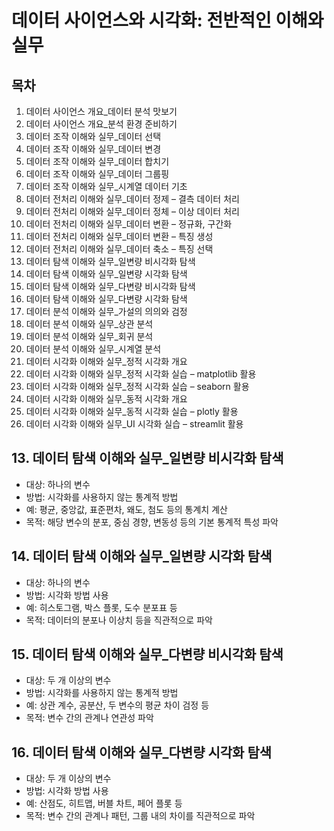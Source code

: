 # 데이터 사이언스와 시각화: 전반적인 이해와 실무

## 목차
1. 데이터 사이언스 개요_데이터 분석 맛보기
2. 데이터 사이언스 개요_분석 환경 준비하기
3. 데이터 조작 이해와 실무_데이터 선택
4. 데이터 조작 이해와 실무_데이터 변경
5. 데이터 조작 이해와 실무_데이터 합치기
6. 데이터 조작 이해와 실무_데이터 그룹핑
7. 데이터 조작 이해와 실무_시계열 데이터 기초
8. 데이터 전처리 이해와 실무_데이터 정제 – 결측 데이터 처리
9. 데이터 전처리 이해와 실무_데이터 정체 – 이상 데이터 처리
10. 데이터 전처리 이해와 실무_데이터 변환 – 정규화, 구간화
11. 데이터 전처리 이해와 실무_데이터 변환 – 특징 생성
12. 데이터 전처리 이해와 실무_데이터 축소 – 특징 선택
13. 데이터 탐색 이해와 실무_일변량 비시각화 탐색
14. 데이터 탐색 이해와 실무_일변량 시각화 탐색
15. 데이터 탐색 이해와 실무_다변량 비시각화 탐색
16. 데이터 탐색 이해와 실무_다변량 시각화 탐색
17. 데이터 분석 이해와 실무_가설의 의의와 검정
18. 데이터 분석 이해와 실무_상관 분석
19. 데이터 분석 이해와 실무_회귀 분석
20. 데이터 분석 이해와 실무_시계열 분석
21. 데이터 시각화 이해와 실무_정적 시각화 개요
22. 데이터 시각화 이해와 실무_정적 시각화 실습 – matplotlib 활용
23. 데이터 시각화 이해와 실무_정적 시각화 실습 – seaborn 활용
24. 데이터 시각화 이해와 실무_동적 시각화 개요
25. 데이터 시각화 이해와 실무_동적 시각화 실습 – plotly 활용
26. 데이터 시각화 이해와 실무_UI 시각화 실습 – streamlit 활용

## 13. 데이터 탐색 이해와 실무_일변량 비시각화 탐색
* 대상: 하나의 변수
* 방법: 시각화를 사용하지 않는 통계적 방법
* 예: 평균, 중앙값, 표준편차, 왜도, 첨도 등의 통계치 계산
* 목적: 해당 변수의 분포, 중심 경향, 변동성 등의 기본 통계적 특성 파악
  
## 14. 데이터 탐색 이해와 실무_일변량 시각화 탐색
* 대상: 하나의 변수
* 방법: 시각화 방법 사용
* 예: 히스토그램, 박스 플롯, 도수 분포표 등
* 목적: 데이터의 분포나 이상치 등을 직관적으로 파악

## 15. 데이터 탐색 이해와 실무_다변량 비시각화 탐색
* 대상: 두 개 이상의 변수
* 방법: 시각화를 사용하지 않는 통계적 방법
* 예: 상관 계수, 공분산, 두 변수의 평균 차이 검정 등
* 목적: 변수 간의 관계나 연관성 파악

## 16. 데이터 탐색 이해와 실무_다변량 시각화 탐색
* 대상: 두 개 이상의 변수
* 방법: 시각화 방법 사용
* 예: 산점도, 히트맵, 버블 차트, 페어 플롯 등
* 목적: 변수 간의 관계나 패턴, 그룹 내의 차이를 직관적으로 파악
